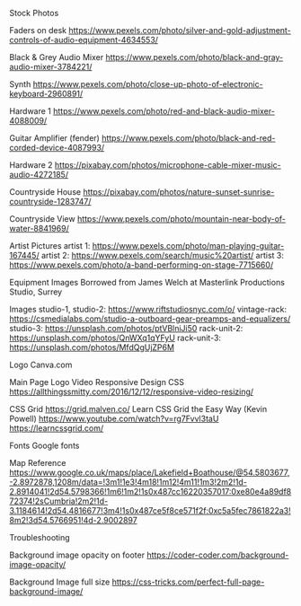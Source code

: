 Stock Photos


Faders on desk
https://www.pexels.com/photo/silver-and-gold-adjustment-controls-of-audio-equipment-4634553/

Black & Grey Audio Mixer
https://www.pexels.com/photo/black-and-gray-audio-mixer-3784221/

Synth
https://www.pexels.com/photo/close-up-photo-of-electronic-keyboard-2960891/

Hardware 1
https://www.pexels.com/photo/red-and-black-audio-mixer-4088009/

Guitar Amplifier (fender)
https://www.pexels.com/photo/black-and-red-corded-device-4087993/

Hardware 2
https://pixabay.com/photos/microphone-cable-mixer-music-audio-4272185/

Countryside House
https://pixabay.com/photos/nature-sunset-sunrise-countryside-1283747/

Countryside View
https://www.pexels.com/photo/mountain-near-body-of-water-8841969/

Artist Pictures
artist 1: https://www.pexels.com/photo/man-playing-guitar-167445/
artist 2: https://www.pexels.com/search/music%20artist/
artist 3: https://www.pexels.com/photo/a-band-performing-on-stage-7715660/


Equipment Images
Borrowed from James Welch at Masterlink Productions Studio, Surrey

Images
studio-1, studio-2: https://www.riftstudiosnyc.com/o/
vintage-rack: https://csmedialabs.com/studio-a-outboard-gear-preamps-and-equalizers/
studio-3: https://unsplash.com/photos/ptVBlniJi50
rack-unit-2: https://unsplash.com/photos/QnWXq1qYFyU
rack-unit-3: https://unsplash.com/photos/MfdQgUjZP6M

Logo
Canva.com



Main Page Logo Video Responsive Design CSS
https://allthingssmitty.com/2016/12/12/responsive-video-resizing/


CSS Grid
https://grid.malven.co/
Learn CSS Grid the Easy Way (Kevin Powell) https://www.youtube.com/watch?v=rg7Fvvl3taU
https://learncssgrid.com/


Fonts
Google fonts

Map Reference
https://www.google.co.uk/maps/place/Lakefield+Boathouse/@54.5803677,-2.8972878,1208m/data=!3m1!1e3!4m18!1m12!4m11!1m3!2m2!1d-2.8914041!2d54.5798366!1m6!1m2!1s0x487cc16220357017:0xe80e4a89df872374!2sCumbria!2m2!1d-3.1184614!2d54.4816677!3m4!1s0x487ce5f8ce571f2f:0xc5a5fec7861822a3!8m2!3d54.5766951!4d-2.9002897





Troubleshooting

Background image opacity on footer
https://coder-coder.com/background-image-opacity/

Background Image full size
https://css-tricks.com/perfect-full-page-background-image/
